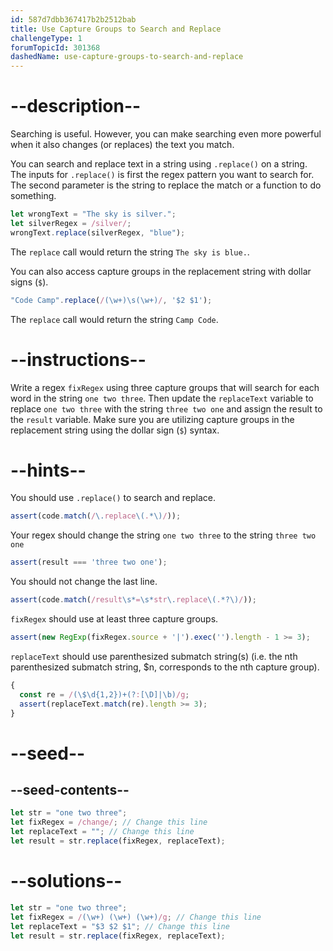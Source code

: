 ```yaml
---
id: 587d7dbb367417b2b2512bab
title: Use Capture Groups to Search and Replace
challengeType: 1
forumTopicId: 301368
dashedName: use-capture-groups-to-search-and-replace
---
```


# --description--

Searching is useful. However, you can make searching even more powerful when it also changes (or replaces) the text you match.

You can search and replace text in a string using `.replace()` on a string. The inputs for `.replace()` is first the regex pattern you want to search for. The second parameter is the string to replace the match or a function to do something.

```js
let wrongText = "The sky is silver.";
let silverRegex = /silver/;
wrongText.replace(silverRegex, "blue");
```

The `replace` call would return the string `The sky is blue.`.

You can also access capture groups in the replacement string with dollar signs (`$`).

```js
"Code Camp".replace(/(\w+)\s(\w+)/, '$2 $1');
```

The `replace` call would return the string `Camp Code`.

# --instructions--

Write a regex `fixRegex` using three capture groups that will search for each word in the string `one two three`. Then update the `replaceText` variable to replace `one two three` with the string `three two one` and assign the result to the `result` variable. Make sure you are utilizing capture groups in the replacement string using the dollar sign (`$`) syntax.

# --hints--

You should use `.replace()` to search and replace.

```js
assert(code.match(/\.replace\(.*\)/));
```

Your regex should change the string `one two three` to the string `three two one`

```js
assert(result === 'three two one');
```

You should not change the last line.

```js
assert(code.match(/result\s*=\s*str\.replace\(.*?\)/));
```

`fixRegex` should use at least three capture groups.

```js
assert(new RegExp(fixRegex.source + '|').exec('').length - 1 >= 3);
```

`replaceText` should use parenthesized submatch string(s) (i.e. the nth parenthesized submatch string, $n, corresponds to the nth capture group).

```js
{
  const re = /(\$\d{1,2})+(?:[\D]|\b)/g;
  assert(replaceText.match(re).length >= 3);
}
```

# --seed--

## --seed-contents--

```js
let str = "one two three";
let fixRegex = /change/; // Change this line
let replaceText = ""; // Change this line
let result = str.replace(fixRegex, replaceText);
```

# --solutions--

```js
let str = "one two three";
let fixRegex = /(\w+) (\w+) (\w+)/g; // Change this line
let replaceText = "$3 $2 $1"; // Change this line
let result = str.replace(fixRegex, replaceText);
```
